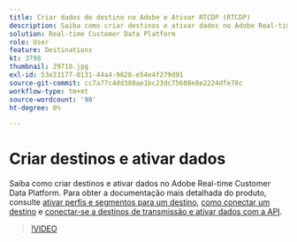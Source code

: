 ```yaml
---
title: Criar dados de destino no Adobe e Ativar RTCDP (RTCDP)
description: Saiba como criar destinos e ativar dados no Adobe Real-time Customer Data Platform
solution: Real-time Customer Data Platform
role: User
feature: Destinations
kt: 3798
thumbnail: 29710.jpg
exl-id: 53e23177-0131-44a4-9828-e54e4f279d91
source-git-commit: cc7a77c4dd380ae1bc23dc75608e8e2224dfe78c
workflow-type: tm+mt
source-wordcount: '98'
ht-degree: 0%

---
```


# Criar destinos e ativar dados

Saiba como criar destinos e ativar dados no Adobe Real-time Customer Data Platform. Para obter a documentação mais detalhada do produto, consulte [ativar perfis e segmentos para um destino](https://experienceleague.adobe.com/docs/experience-platform/rtcdp/destinations/dest-tutorials/activate-destinations.html), [como conectar um destino](https://experienceleague.adobe.com/docs/experience-platform/rtcdp/destinations/dest-tutorials/connect-destination.html) e [conectar-se a destinos de transmissão e ativar dados com a API](https://experienceleague.adobe.com/docs/experience-platform/rtcdp/destinations/api-tutorials/streaming-destinations-api-tutorial.html).

>[!VIDEO](https://video.tv.adobe.com/v/29710?quality=12&learn=on)

